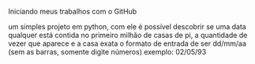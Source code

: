 
Iniciando meus trabalhos com o GitHub

um simples projeto em python, com ele é possível descobrir se uma data qualquer está contida no primeiro milhão de casas de pi, a quantidade de vezer que aparece e a casa exata
o formato de entrada de ser dd/mm/aa (sem as barras, somente digite números)
exemplo: 02/05/93
